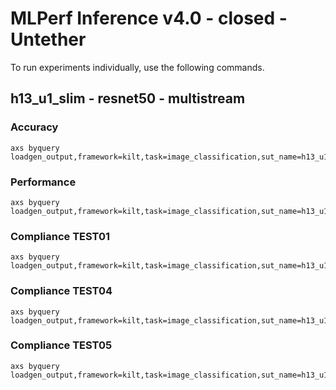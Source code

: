 
# MLPerf Inference v4.0 - closed - Untether

To run experiments individually, use the following commands.

## h13_u1_slim - resnet50 - multistream

### Accuracy  

```
axs byquery loadgen_output,framework=kilt,task=image_classification,sut_name=h13_u1_slim,device=uai,loadgen_mode=AccuracyOnly,loadgen_scenario=MultiStream,collection=results_h13_u1_slim
```

### Performance 

```
axs byquery loadgen_output,framework=kilt,task=image_classification,sut_name=h13_u1_slim,device=uai,loadgen_mode=PerformanceOnly,loadgen_compliance_test-,loadgen_scenario=MultiStream,collection=results_h13_u1_slim,loadgen_target_latency=0.3
```

### Compliance TEST01

```
axs byquery loadgen_output,framework=kilt,task=image_classification,sut_name=h13_u1_slim,device=uai,loadgen_mode=PerformanceOnly,loadgen_compliance_test=TEST01,loadgen_scenario=MultiStream,collection=results_h13_u1_slim,loadgen_target_latency=0.3
```

### Compliance TEST04

```
axs byquery loadgen_output,framework=kilt,task=image_classification,sut_name=h13_u1_slim,device=uai,loadgen_mode=PerformanceOnly,loadgen_compliance_test=TEST04,loadgen_scenario=MultiStream,collection=results_h13_u1_slim,loadgen_target_latency=0.3
```

### Compliance TEST05

```
axs byquery loadgen_output,framework=kilt,task=image_classification,sut_name=h13_u1_slim,device=uai,loadgen_mode=PerformanceOnly,loadgen_compliance_test=TEST05,loadgen_scenario=MultiStream,collection=results_h13_u1_slim,loadgen_target_latency=0.3
```

